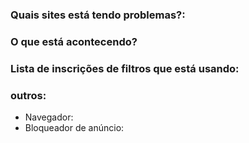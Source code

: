 ### Quais sites está tendo problemas?:


### O que está acontecendo?


### Lista de inscrições de filtros que está usando:


### outros:

- Navegador: 
- Bloqueador de anúncio:

